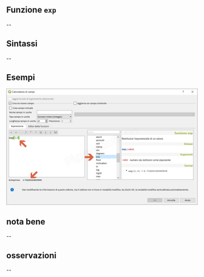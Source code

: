 ## Funzione `exp`

--

## Sintassi

--

## Esempi

<img src="/img/matematica/exp/exp1.png">

## nota bene

--

## osservazioni

--